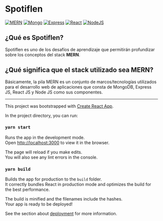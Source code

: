 # Spotiflen

[![MERN](https://img.shields.io/badge/Stack-MERN-skyblue.svg)](https://openwebinars.net/blog/mern-stack-que-es-y-que-ventajas-ofrece/)
[![Mongo](https://img.shields.io/badge/Mongo-5.0.3-green.svg)](https://www.mongodb.com/)
[![Express](https://img.shields.io/badge/Express-4.17.1-blue.svg)]()
[![React](https://img.shields.io/badge/React-17.0.2-darkgreen.svg)](https://nodejs.org/)
[![NodeJS](https://img.shields.io/badge/Node-14.17.5-yellow.svg)](https://nodejs.org/)

## ¿Qué es Spotiflen?

Spotiflen es uno de los desafíos de aprendizaje que permitirán profundizar sobre los conceptos del stack **MERN**.

## ¿Qué significa que el stack utilizado sea **MERN**?

Básicamente, la pila MERN es un conjunto de marcos/tecnologías utilizados para el desarrollo web de aplicaciones que consta de MongoDB, Express JS, React JS y Node JS como sus componentes. 

---

This project was bootstrapped with [Create React App](https://github.com/facebook/create-react-app).

In the project directory, you can run:

### `yarn start`

Runs the app in the development mode.\
Open [http://localhost:3000](http://localhost:3000) to view it in the browser.

The page will reload if you make edits.\
You will also see any lint errors in the console.

### `yarn build`

Builds the app for production to the `build` folder.\
It correctly bundles React in production mode and optimizes the build for the best performance.

The build is minified and the filenames include the hashes.\
Your app is ready to be deployed!

See the section about [deployment](https://facebook.github.io/create-react-app/docs/deployment) for more information.
